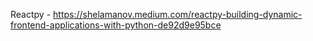 Reactpy - https://shelamanov.medium.com/reactpy-building-dynamic-frontend-applications-with-python-de92d9e95bce
